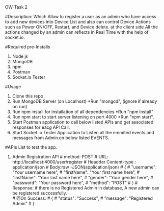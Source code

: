 OW-Task 2

#Description:
Which Allow to register a user as an admin who have access to add new devices into Device List and also can control Device Actions such as Power ON/OFF, Restart, and Device delete. at the client side All the actions changed by an admin can reflects in Real Time with the help of socket.io.

#Required pre-Installs 
1. Node js
2. MongoDB
3. npm
4. Postman
5. Socket.io Tester

#Usage
1. Clone this repo 
2. Run MongoDB Server (on Localhost)  *Run "mongod", (ignore if already on run)
3. Run npm install for installation of all dependencies *Run "npm install" 
4. Run npm start to start server listening on port 4000 *Run "npm start".
5. Start Postman application to call below listed APIs and get associated responses for eacg API Call.
6. Start Socket.io Tester Application to Listen all the emmited events and messages from Admin on below listed EVENTS. 

#APIs List to test the app.
1. Admin Registration API
                # method: POST
                # URL: http://localhost:4000/user/register
                # Headder Content-type : application/json
                #  Body:raw -JSON(application/json)
                #  {
                # "username": "Your username here",
                #  "firstName": "Your first name here",
                # "lastName": "Your last name here",
                #  "gender": "Your gender here",
                #  "password": "Your password here",
                #  "method": "POST"
                #  } 
        # Response: if there is no Registered Admin in database, A new admin can be registered successfully.  
         #      @On Success:
         #      {
         #     "status": "Success",
         #     "message": "Registered Admin"
         #      }



